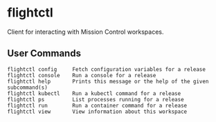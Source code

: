 # flightctl

Client for interacting with Mission Control workspaces.

## User Commands

```
flightctl config     Fetch configuration variables for a release
flightctl console    Run a console for a release
flightctl help       Prints this message or the help of the given subcommand(s)
flightctl kubectl    Run a kubectl command for a release
flightctl ps         List processes running for a release
flightctl run        Run a container command for a release
flightctl view       View information about this workspace
```
